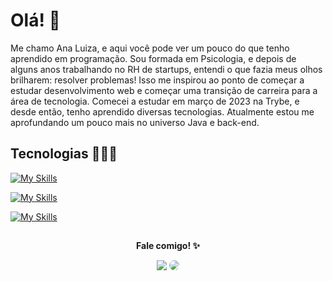 # Olá! :wave:

Me chamo Ana Luiza, e aqui você pode ver um pouco do que tenho aprendido em programação. Sou formada em Psicologia, e depois de alguns anos trabalhando no RH de startups, entendi o que fazia meus olhos brilharem: resolver problemas! Isso me inspirou ao ponto de começar a estudar desenvolvimento web e começar uma transição de carreira para a área de tecnologia. Comecei a estudar em março de 2023 na Trybe, e desde então, tenho aprendido diversas tecnologias. Atualmente estou me aprofundando um pouco mais no universo Java e back-end.


## Tecnologias 👩🏻‍💻

[![My Skills](https://skillicons.dev/icons?i=java,js,nodejs,mysql,react,redux)](https://skillicons.dev)

[![My Skills](https://skillicons.dev/icons?i=express,docker,sequelize,ts,npm,cypress)](https://skillicons.dev)

[![My Skills](https://skillicons.dev/icons?i=html,css,figma,git,github,python)](https://skillicons.dev)


## 
<div align="center"> 
  <strong>Fale comigo! ✨</strong>
  
  <a href="mailto:analuizajl5@gmail.com"><img src="https://img.shields.io/badge/Gmail-D14836?style=for-the-badge&logo=gmail&logoColor=white"></a>
  <a href="https://www.linkedin.com/in/ana-luiza-lourenco/"><img src="https://img.shields.io/badge/-LinkedIn-%230077B5?style=for-the-badge&logo=linkedin&logoColor=white" style="border-radius: 30px" target="_blank"></a> 
</div>
